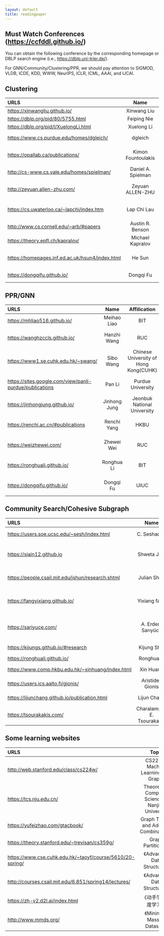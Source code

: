 ```yaml
---
layout: default
title: readingpaper
---
```



##  Must Watch Conferences (https://ccfddl.github.io/)
You can obtain the following conference by the corresponding homepage or DBLP search engine (i.e., https://dblp.uni-trier.de/). <br>

For GNN/Community/Clustering/PPR, we should pay attention to SIGMOD, VLDB, ICDE, KDD, WWW, NeurIPS, ICLR, ICML, AAAI, and IJCAI. <br>



## Clustering


| URLS | Name | Affilication | Toptic |
|:----|:-----:|:-----:| ----:|
| https://xinwangliu.github.io/ | Xinwang Liu| NUDT | Clustering  |
| https://dblp.org/pid/80/5755.html | Feiping Nie| NPU | Clustering |
| https://dblp.org/pid/l/XuelongLi.html | Xuelong Li |NPU |Clustering |
| https://www.cs.purdue.edu/homes/dgleich/ | dgleich | Purdue University | Local Clustering |
| https://opallab.ca/publications/  |  Kimon Fountoulakis  | University of  Waterloo |  Local Clustering  |
| http://cs-www.cs.yale.edu/homes/spielman/ |    Daniel A. Spielman   |       Yale  Univeristy  |  Spectral Graph Theory |
| http://zeyuan.allen-zhu.com/        |          Zeyuan ALLEN-ZHU  |  Meta FAIR Labs   |  Local Clustering/Improve Cluster |
| https://cs.uwaterloo.ca/~lapchi/index.htm  |  Lap Chi Lau    |  University of  Waterloo   | Spectral Graph Theory |
| http://www.cs.cornell.edu/~arb/#papers  |  Austin R. Benson  |   Cornell University  | Higher-order Clustering |
| https://theory.epfl.ch/kapralov/      |   Michael Kapralov    |     EPFL       |    Spectral Graph Theory |
| https://homepages.inf.ed.ac.uk/hsun4/index.html   |    He Sun   |  University of Edinburgh   | Spectral Graph Theory/Local Clustering |
| https://dongqifu.github.io/ | Dongqi Fu | UIUC | Higher-order Clustering |






## PPR/GNN


| URLS | Name | Affilication | Toptic |
|:----|:-----:|:-----:| ----:|
| https://mhliao516.github.io/ | Meihao Liao | BIT | PPR |
| https://wanghzccls.github.io/  |  Hanzhi Wang  | RUC  |   PPR and GNN  |
| https://www1.se.cuhk.edu.hk/~swang/ |    Sibo Wang   |       Chinese University of Hong Kong(CUHK)  |  PPR and GNN |
| https://sites.google.com/view/panli-purdue/publications        |          Pan Li  |  Purdue University   |  PPR and GNN |
| https://jinhongjung.github.io/  |  Jinhong Jung   |  Jeonbuk National University   | PPR |
| https://renchi.ac.cn/#publications  |  Renchi Yang  |    HKBU  | PPR and GNN |
| https://weizhewei.com/ | Zhewei Wei | RUC | PPR and GNN |
| https://ronghuali.github.io/ | Ronghua Li | BIT | PPR and GNN | 
| https://dongqifu.github.io/ | Dongqi Fu | UIUC | PPR and GNN | 



## Community Search/Cohesive Subgraph

| URLS | Name | Affilication | Toptic |
|:----|:-----:|:-----:| ----:|
| https://users.soe.ucsc.edu/~sesh/index.html |  C. Seshadhri | University of California | Subgraph Counting  |
| https://sjain12.github.io  | Shweta Jain |  University of Utah | Subgraph Counting(Turan theorem for counting) |
| https://people.csail.mit.edu/jshun/research.shtml |  Julian Shun  |  MIT  |  Parallel Algorithms for cohesive subgraph |
| https://fangyixiang.github.io/  |   Yixiang fang   | CUHK(Shenzhen)  | Community Search/(higher-order) Densest  Subgraph |
| https://sariyuce.com/  |     A. Erdem Sarıyüce  | University at Buffalo | Hierarchical Dense Subgraph/Nucleus Decomposition |
| https://kijungs.github.io/#research | Kijung Shin  |  KAIST  | Cohesive Subgraph  |
| https://ronghuali.github.io/ | Ronghua Li | BIT | Kcore/Clique |
| https://www.comp.hkbu.edu.hk/~xinhuang/index.html | Xin Huang | HKBU | ktruss Community Search by Index  |
| https://users.ics.aalto.fi/gionis/ |   Aristides Gionis | KTH | Densest Subgraph  |
| https://lijunchang.github.io/publication.html  | Lijun Chang | USYD  | Cohesive Subgraph book |
| https://tsourakakis.com/  | Charalampos E. Tsourakakis  | Boston University | (Higher-order)Densest subgraph |



## Some learning websites


| URLS | Topic| Author |
|:----|:-----:|:-----:|
http://web.stanford.edu/class/cs224w/| CS224W: Machine Learning with Graphs| By Jure Leskovec|
https://tcs.nju.edu.cn/| Theoretical Computer Science at Nanjing University| Yitong Yin
https://yufeizhao.com/gtacbook/| Graph Theory and Additive Combinatorics| Yufei Zhao|
https://theory.stanford.edu/~trevisan/cs359g/ | Graph Partitioning | Luca Trevis|
|https://www.cse.cuhk.edu.hk/~taoyf/course/5610/20-spring/ |   《Advanced Data Structures》| Yufei Tao|
|http://courses.csail.mit.edu/6.851/spring14/lectures/ |  《Advanced Data Structures》| Erik Demaine |
|https://zh-v2.d2l.ai/index.html|  《动手学习深度学习》| Mu Li|
|http://www.mmds.org/  | 《Mining of Massive Datasets》 | Jure Leskovec|
